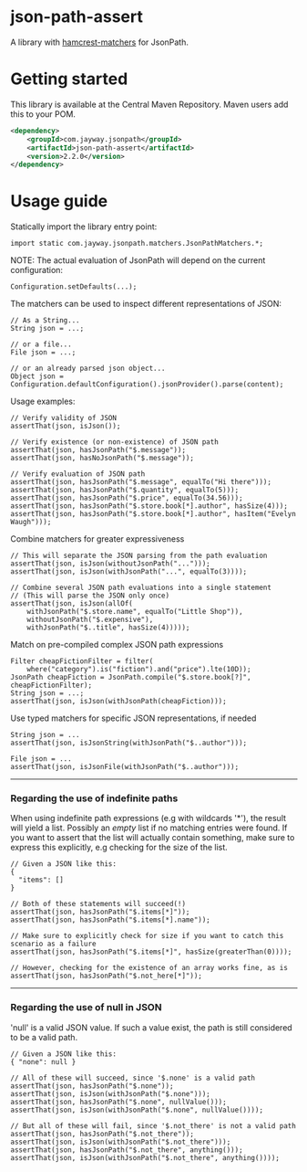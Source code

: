 json-path-assert
================

A library with [hamcrest-matchers](http://hamcrest.org/JavaHamcrest/) for JsonPath.

# Getting started

This library is available at the Central Maven Repository. Maven users add this to your POM.

```xml
<dependency>
    <groupId>com.jayway.jsonpath</groupId>
    <artifactId>json-path-assert</artifactId>
    <version>2.2.0</version>
</dependency>
```

# Usage guide

Statically import the library entry point:

    import static com.jayway.jsonpath.matchers.JsonPathMatchers.*;

NOTE: The actual evaluation of JsonPath will depend on the current configuration:

    Configuration.setDefaults(...);

The matchers can be used to inspect different representations of JSON:

    // As a String...
    String json = ...;
    
    // or a file...
    File json = ...;
    
    // or an already parsed json object...
    Object json = Configuration.defaultConfiguration().jsonProvider().parse(content);
    
Usage examples:
    
    // Verify validity of JSON
    assertThat(json, isJson());

    // Verify existence (or non-existence) of JSON path
    assertThat(json, hasJsonPath("$.message"));
    assertThat(json, hasNoJsonPath("$.message"));

    // Verify evaluation of JSON path
    assertThat(json, hasJsonPath("$.message", equalTo("Hi there")));
    assertThat(json, hasJsonPath("$.quantity", equalTo(5)));
    assertThat(json, hasJsonPath("$.price", equalTo(34.56)));
    assertThat(json, hasJsonPath("$.store.book[*].author", hasSize(4)));
    assertThat(json, hasJsonPath("$.store.book[*].author", hasItem("Evelyn Waugh")));

Combine matchers for greater expressiveness
    
    // This will separate the JSON parsing from the path evaluation
    assertThat(json, isJson(withoutJsonPath("...")));
    assertThat(json, isJson(withJsonPath("...", equalTo(3))));    
    
    // Combine several JSON path evaluations into a single statement
    // (This will parse the JSON only once)
    assertThat(json, isJson(allOf(
        withJsonPath("$.store.name", equalTo("Little Shop")),
        withoutJsonPath("$.expensive"),
        withJsonPath("$..title", hasSize(4)))));

Match on pre-compiled complex JSON path expressions

    Filter cheapFictionFilter = filter(
        where("category").is("fiction").and("price").lte(10D));
    JsonPath cheapFiction = JsonPath.compile("$.store.book[?]", cheapFictionFilter);
    String json = ...;
    assertThat(json, isJson(withJsonPath(cheapFiction)));
        
Use typed matchers for specific JSON representations, if needed

    String json = ...
    assertThat(json, isJsonString(withJsonPath("$..author")));

    File json = ...
    assertThat(json, isJsonFile(withJsonPath("$..author")));

---

### Regarding the use of indefinite paths

When using indefinite path expressions (e.g with wildcards '*'), the result will yield a list. Possibly an _empty_ list if no matching entries were found. If you want to assert that the list will actually contain something, make sure to express this explicitly, e.g checking for the size of the list.

    // Given a JSON like this:
    {
      "items": []
    }

    // Both of these statements will succeed(!)
    assertThat(json, hasJsonPath("$.items[*]"));
    assertThat(json, hasJsonPath("$.items[*].name"));
    
    // Make sure to explicitly check for size if you want to catch this scenario as a failure
    assertThat(json, hasJsonPath("$.items[*]", hasSize(greaterThan(0))));
    
    // However, checking for the existence of an array works fine, as is
    assertThat(json, hasJsonPath("$.not_here[*]"));

---

### Regarding the use of null in JSON

'null' is a valid JSON value. If such a value exist, the path is still considered to be a valid path.

    // Given a JSON like this:
    { "none": null }
    
    // All of these will succeed, since '$.none' is a valid path
    assertThat(json, hasJsonPath("$.none"));
    assertThat(json, isJson(withJsonPath("$.none")));
    assertThat(json, hasJsonPath("$.none", nullValue()));
    assertThat(json, isJson(withJsonPath("$.none", nullValue())));
    
    // But all of these will fail, since '$.not_there' is not a valid path
    assertThat(json, hasJsonPath("$.not_there"));
    assertThat(json, isJson(withJsonPath("$.not_there")));
    assertThat(json, hasJsonPath("$.not_there", anything()));
    assertThat(json, isJson(withJsonPath("$.not_there", anything())));


